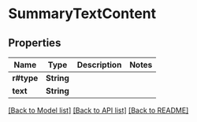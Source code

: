 # SummaryTextContent

## Properties

Name | Type | Description | Notes
------------ | ------------- | ------------- | -------------
**r#type** | **String** |  | 
**text** | **String** |  | 

[[Back to Model list]](../README.md#documentation-for-models) [[Back to API list]](../README.md#documentation-for-api-endpoints) [[Back to README]](../README.md)


